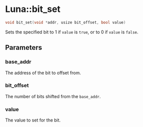 # Luna::bit_set

```c++
void bit_set(void *addr, usize bit_offset, bool value)
```

Sets the specified bit to 1 if `value` is `true`, or to 0 if `value` is `false`. 



## Parameters
### base_addr
The address of the bit to offset from. 

### bit_offset
The number of bits shifted from the `base_addr`. 

### value
The value to set for the bit. 

